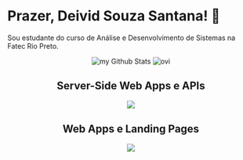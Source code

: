 # Prazer, Deivid Souza Santana! 👋
Sou estudante do curso de Análise e Desenvolvimento de Sistemas na Fatec Rio Preto. 

<div align="center">
<img  src="https://github-readme-stats.vercel.app/api?username=deividsousan&include_all_commits=true&count_private=true&show_icons=true&line_height=20&title_color=2B5BBD&icon_color=1124BB&text_color=A1A1A1&bg_color=0,000000,130F40" alt="my Github Stats"/>
  
<img src="https://github-readme-stats.vercel.app/api/top-langs?username=deividsousan&show_icons=true&locale=en&layout=compact&theme=chartreuse-dark" alt="ovi" />
</div>

<h2 align="center">Server-Side Web Apps e APIs</h2>
<div align="center">
  <img src="https://skillicons.dev/icons?i=python,htmx,flask,fastapi,csharp,mysql,ms-sql">
</div>

<h2 align="center">Web Apps e Landing Pages</h2>
<div align="center">
  <img src="https://skillicons.dev/icons?i=html,css,js">
</div>

